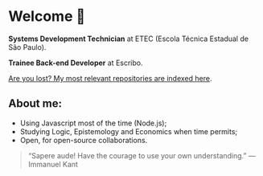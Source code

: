 # Welcome 🖖
**Systems Development Technician** at ETEC (Escola Técnica Estadual de São Paulo).

**Trainee Back-end Developer** at Escribo.

[Are you lost? My most relevant repositories are indexed here](https://github.com/iamthepoe/recruiter.md).
## **About me:**
* Using Javascript most of the time (Node.js);
* Studying Logic, Epistemology and Economics when time permits;
* Open, for open-source collaborations.

> “Sapere aude! Have the courage to use your own understanding.”
― Immanuel Kant
